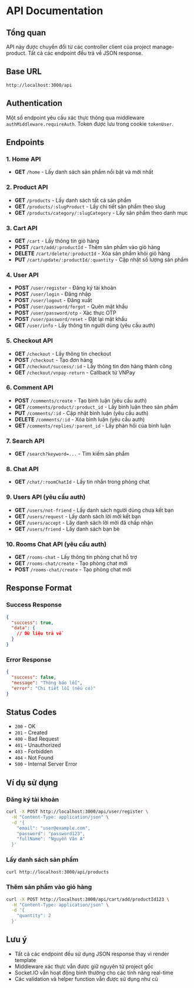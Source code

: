 # API Documentation

## Tổng quan
API này được chuyển đổi từ các controller client của project manage-product. Tất cả các endpoint đều trả về JSON response.

## Base URL
```
http://localhost:3000/api
```

## Authentication
Một số endpoint yêu cầu xác thực thông qua middleware `authMiddleware.requireAuth`. Token được lưu trong cookie `tokenUser`.

## Endpoints

### 1. Home API
- **GET** `/home` - Lấy danh sách sản phẩm nổi bật và mới nhất

### 2. Product API
- **GET** `/products` - Lấy danh sách tất cả sản phẩm
- **GET** `/products/:slugProduct` - Lấy chi tiết sản phẩm theo slug
- **GET** `/products/category/:slugCategory` - Lấy sản phẩm theo danh mục

### 3. Cart API
- **GET** `/cart` - Lấy thông tin giỏ hàng
- **POST** `/cart/add/:productId` - Thêm sản phẩm vào giỏ hàng
- **DELETE** `/cart/delete/:productId` - Xóa sản phẩm khỏi giỏ hàng
- **PUT** `/cart/update/:productId/:quantity` - Cập nhật số lượng sản phẩm

### 4. User API
- **POST** `/user/register` - Đăng ký tài khoản
- **POST** `/user/login` - Đăng nhập
- **POST** `/user/logout` - Đăng xuất
- **POST** `/user/password/forgot` - Quên mật khẩu
- **POST** `/user/password/otp` - Xác thực OTP
- **POST** `/user/password/reset` - Đặt lại mật khẩu
- **GET** `/user/info` - Lấy thông tin người dùng (yêu cầu auth)

### 5. Checkout API
- **GET** `/checkout` - Lấy thông tin checkout
- **POST** `/checkout` - Tạo đơn hàng
- **GET** `/checkout/success/:id` - Lấy thông tin đơn hàng thành công
- **GET** `/checkout/vnpay-return` - Callback từ VNPay

### 6. Comment API
- **POST** `/comments/create` - Tạo bình luận (yêu cầu auth)
- **GET** `/comments/product/:product_id` - Lấy bình luận theo sản phẩm
- **PUT** `/comments/:id` - Cập nhật bình luận (yêu cầu auth)
- **DELETE** `/comments/:id` - Xóa bình luận (yêu cầu auth)
- **GET** `/comments/replies/:parent_id` - Lấy phản hồi của bình luận

### 7. Search API
- **GET** `/search?keyword=...` - Tìm kiếm sản phẩm

### 8. Chat API
- **GET** `/chat/:roomChatId` - Lấy tin nhắn trong phòng chat

### 9. Users API (yêu cầu auth)
- **GET** `/users/not-friend` - Lấy danh sách người dùng chưa kết bạn
- **GET** `/users/request` - Lấy danh sách lời mời kết bạn
- **GET** `/users/accept` - Lấy danh sách lời mời đã chấp nhận
- **GET** `/users/friend` - Lấy danh sách bạn bè

### 10. Rooms Chat API (yêu cầu auth)
- **GET** `/rooms-chat` - Lấy thông tin phòng chat hỗ trợ
- **GET** `/rooms-chat/create` - Tạo phòng chat mới
- **POST** `/rooms-chat/create` - Tạo phòng chat mới

## Response Format

### Success Response
```json
{
  "success": true,
  "data": {
    // Dữ liệu trả về
  }
}
```

### Error Response
```json
{
  "success": false,
  "message": "Thông báo lỗi",
  "error": "Chi tiết lỗi (nếu có)"
}
```

## Status Codes
- `200` - OK
- `201` - Created
- `400` - Bad Request
- `401` - Unauthorized
- `403` - Forbidden
- `404` - Not Found
- `500` - Internal Server Error

## Ví dụ sử dụng

### Đăng ký tài khoản
```bash
curl -X POST http://localhost:3000/api/user/register \
  -H "Content-Type: application/json" \
  -d '{
    "email": "user@example.com",
    "password": "password123",
    "fullName": "Nguyễn Văn A"
  }'
```

### Lấy danh sách sản phẩm
```bash
curl http://localhost:3000/api/products
```

### Thêm sản phẩm vào giỏ hàng
```bash
curl -X POST http://localhost:3000/api/cart/add/productId123 \
  -H "Content-Type: application/json" \
  -d '{
    "quantity": 2
  }'
```

## Lưu ý
- Tất cả các endpoint đều sử dụng JSON response thay vì render template
- Middleware xác thực vẫn được giữ nguyên từ project gốc
- Socket.IO vẫn hoạt động bình thường cho các tính năng real-time
- Các validation và helper function vẫn được sử dụng như cũ
